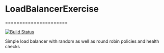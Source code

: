# LoadBalancerExercise
======================

[![Build Status](https://travis-ci.org/massiccio/LoadBalancerExercise.png?branch=master)](https://travis-ci.org/massiccio/LoadBalancerExercise)

Simple load balancer with random as well as round robin policies and health checks
